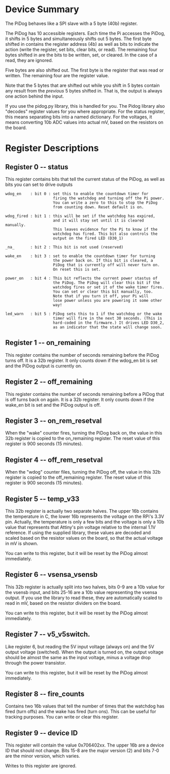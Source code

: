 
# Device Summary

The PiDog behaves like a SPI slave with a 5 byte (40b) register.

The PiDog has 10 accessible registers. Each time the Pi accesses the
PiDog, it shifts in 5 bytes and simultaneously shifts out 5 bytes. The
first byte shifted in contains the register address (4b) as well as
bits to indicate the action (write the register, set bits, clear bits,
or read). The remaining four bytes shifted in are the bits to be written,
set, or cleared. In the case of a read, they are ignored.

Five bytes are also shifted out. The first byte is the register that
was read or written. The remaining four are the register value.

Note that the 5 bytes that are shifted out while you shift in 5 bytes
contain any result from the *previous* 5 bytes shifted in. That is,
the output is always one action behind the input.

If you use the pidog.py library, this is handled for you.  The Pidog
library also "decodes" register values for you where appropriate. For the
status register, this means separating bits into a named dictionary. For
the voltages, it means converting 10b ADC values into actual mV, based
on the resistors on the board.


# Register Descriptions


## Register 0 -- status

This register contains bits that tell the current status of the PiDog,
as well as bits you can set to drive outputs

    wdog_en    : bit 0 : set this to enable the countdown timer for 
                         firing the watchdog and turning off the Pi power.
                         You can write a zero to this to stop the PiDog
                         from counting down. Reset default is on.

    wdog_fired : bit 1 : this will be set if the watchdog has expired,
                         and it will stay set until it is cleared manually.
                         This leaves evidence for the Pi to know if the 
                         watchdog has fired. This bit also controls the 
                         output on the fired LED (D30_1)

    _na_       : bit 2 : This bit is not used (reserved)

    wake_en    : bit 3 : set to enable the countdown timer for turning
                         the power back on. If this bit is cleared, a 
                         PiDog that is currently off will never turn on.
                         On reset this is set.

    power_on   : bit 4 : This bit reflects the current power stastus of 
                         the PiDog. The PiDog will clear this bit if the
                         watchdog fires or set it of the wake timer fires.
                         You can set or clear this bit manually, too.
                         Note that if you turn it off, your Pi will
                         lose power unless you are powering it some other
                         way!

    led_warn   : bit 5 : PiDog sets this to 1 if the watchdog or the wake
                         timer will fire in the next 30 seconds. (This is 
                         hard-coded in the firmware.) It drives LED D30_2, 
                         as an indicator that the state will change soon.


## Register 1 -- on_remaining

This register contains the number of seconds remaining before the 
PiDog turns off. It is a 32b register. It only counts down if the 
wdog_en bit is set and the PiDog output is currently on.

## Register 2 -- off_remaining

This register contains the number of seconds remaining before a
PiDog that is off turns back on again. It is a 32b register. It
only counts down if the wake_en bit is set and the PiDog output
is off.

## Register 3 -- on_rem_resetval

When the "wake" counter fires, turning the PiDog back on, the 
value in this 32b register is copied to the on_remaining register.
The reset value of this register is 900 seconds (15 minutes).

## Register 4 -- off_rem_resetval

When the "wdog" counter files, turning the PiDog off, the value
in this 32b register is copied to the off_remaining register.
The reset value of this register is 900 seconds (15 minutes).

## Register 5 -- temp_v33

This 32b register is actually two separate halves. The upper
16b contains the temperature in C, the lower 16b represents
the voltage on the RPi's 3.3V pin. Actually, the temperature 
is only a few bits and the voltage is only a 10b value that 
represents that Attiny's pin voltage relative to the internal 
1.1V reference. If using the supplied library, these values 
are decoded and scaled based on the resistor values on the 
board, so that the actual voltage in mV is shown.

You can write to this register, but it will be reset by the 
PiDog almost immediately.


## Register 6 -- vsensa_vsensb

This 32b register is actually split into two halves, bits 0-9
are a 10b value for the vsensb input, and bits 25-16 are a 10b
value representing the vsensa output. If you use the library to 
read these, they are automatically scaled to read in mV, based
on the resistor dividers on the board.

You can write to this register, but it will be reset by the 
PiDog almost immediately.

## Register 7 -- v5_v5switch.

Like register 6, but reading the 5V input voltage (always on)
and the 5V output voltage (switched). When the output is turned
on, the output voltage should be almost the same as the input
voltage, minus a voltage drop through the power transistor.

You can write to this register, but it will be reset by the 
PiDog almost immediately.

## Register 8 -- fire_counts

Contains two 16b values that tell the number of times that
the watchdog has fired (turn offs) and the wake has fired
(turn ons). This can be useful for tracking purposes. You
can write or clear this register.

## Register 9 -- device ID

This register will contain the value 0x706402xx. The upper
16b are a device ID that should not change. Bits 15-8 are
the major version (2) and bits 7-0 are the minor version,
which varies.

Writes to this register are ignored.
